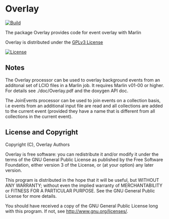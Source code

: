 # Overlay
[![Build](https://github.com/iLCSoft/Overlay/actions/workflows/linux.yml/badge.svg)](https://github.com/iLCSoft/Overlay/actions/workflows/linux.yml)

The package Overlay provides code for event overlay with Marlin

Overlay is distributed under the [GPLv3 License](http://www.gnu.org/licenses/gpl-3.0.en.html)

[![License](https://www.gnu.org/graphics/gplv3-127x51.png)](https://www.gnu.org/licenses/gpl-3.0.en.html)

## Notes

The Overlay processor can be used to overlay background events from an additonal set of LCIO files in a Marlin job. It requires Marlin v01-00 or higher. For details see ./doc/Overlay.pdf and the doxygen API doc.

The JoinEvents processor can be used to join events on a collection basis, i.e events from an additional input file  are read and all collections are added to the current event (provided they have a name that is different from all collections in the current event).

## License and Copyright
Copyright (C), Overlay Authors

Overlay is free software: you can redistribute it and/or modify it under the terms of the GNU General Public License as published by the Free Software Foundation, either version 3 of the License, or (at your option) any later version.

This program is distributed in the hope that it will be useful, but WITHOUT ANY WARRANTY; without even the implied warranty of MERCHANTABILITY or FITNESS FOR A PARTICULAR PURPOSE.  See the GNU General Public License for more details.

You should have received a copy of the GNU General Public License long with this program.  If not, see <http://www.gnu.org/licenses/>.
